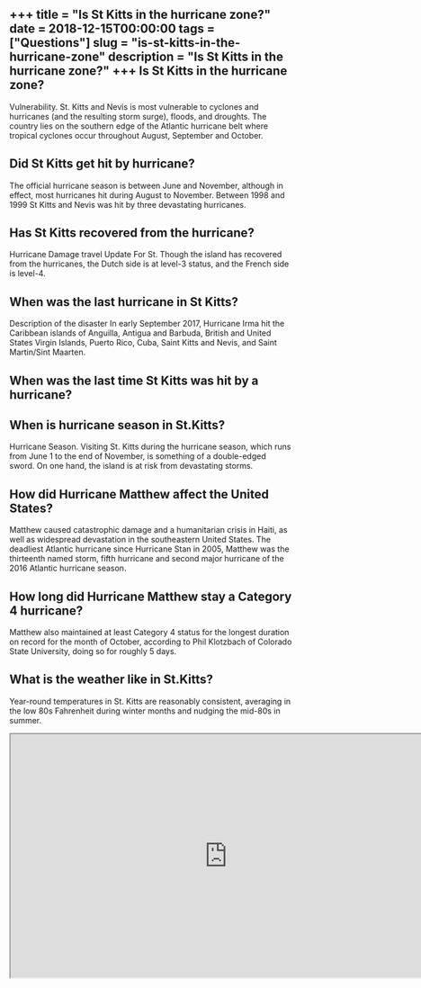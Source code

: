 +++
title = "Is St Kitts in the hurricane zone?"
date = 2018-12-15T00:00:00
tags = ["Questions"]
slug = "is-st-kitts-in-the-hurricane-zone"
description = "Is St Kitts in the hurricane zone?"
+++
Is St Kitts in the hurricane zone?
----------------------------------

Vulnerability. St. Kitts and Nevis is most vulnerable to cyclones and hurricanes (and the resulting storm surge), floods, and droughts. The country lies on the southern edge of the Atlantic hurricane belt where tropical cyclones occur throughout August, September and October.

Did St Kitts get hit by hurricane?
----------------------------------

The official hurricane season is between June and November, although in effect, most hurricanes hit during August to November. Between 1998 and 1999 St Kitts and Nevis was hit by three devastating hurricanes.

Has St Kitts recovered from the hurricane?
------------------------------------------

Hurricane Damage travel Update For St. Though the island has recovered from the hurricanes, the Dutch side is at level-3 status, and the French side is level-4.

When was the last hurricane in St Kitts?
----------------------------------------

Description of the disaster In early September 2017, Hurricane Irma hit the Caribbean islands of Anguilla, Antigua and Barbuda, British and United States Virgin Islands, Puerto Rico, Cuba, Saint Kitts and Nevis, and Saint Martin/Sint Maarten.

When was the last time St Kitts was hit by a hurricane?
-------------------------------------------------------

When is hurricane season in St.Kitts?
-------------------------------------

Hurricane Season. Visiting St. Kitts during the hurricane season, which runs from June 1 to the end of November, is something of a double-edged sword. On one hand, the island is at risk from devastating storms.

How did Hurricane Matthew affect the United States?
---------------------------------------------------

Matthew caused catastrophic damage and a humanitarian crisis in Haiti, as well as widespread devastation in the southeastern United States. The deadliest Atlantic hurricane since Hurricane Stan in 2005, Matthew was the thirteenth named storm, fifth hurricane and second major hurricane of the 2016 Atlantic hurricane season.

How long did Hurricane Matthew stay a Category 4 hurricane?
-----------------------------------------------------------

Matthew also maintained at least Category 4 status for the longest duration on record for the month of October, according to Phil Klotzbach of Colorado State University, doing so for roughly 5 days.

What is the weather like in St.Kitts?
-------------------------------------

Year-round temperatures in St. Kitts are reasonably consistent, averaging in the low 80s Fahrenheit during winter months and nudging the mid-80s in summer.

<iframe allow="accelerometer; autoplay; clipboard-write; encrypted-media; gyroscope; picture-in-picture" allowfullscreen="" class="__youtube_prefs__  epyt-is-override  no-lazyload" data-no-lazy="1" data-origheight="433" data-origwidth="770" data-skipgform_ajax_framebjll="" height="433" id="_ytid_93790" loading="lazy" src="https://www.youtube.com/embed/-2TmMksIBok?enablejsapi=1&autoplay=0&cc_load_policy=0&cc_lang_pref=&iv_load_policy=1&loop=0&modestbranding=0&rel=1&fs=1&playsinline=0&autohide=2&theme=dark&color=red&controls=1&" title="YouTube player" width="770"></iframe>